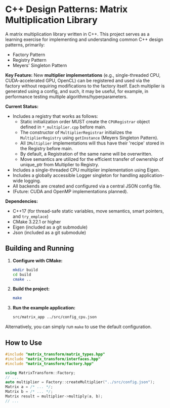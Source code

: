 # C++ Design Patterns: Matrix Multiplication Library

A matrix multiplication library written in C++. This project serves as a learning exercise for implementing and understanding common C++ design patterns, primarily:
* Factory Pattern
* Registry Pattern
* Meyers' Singleton Pattern

**Key Feature:** New **multiplier implementations** (e.g., single-threaded CPU, CUDA-accelerated GPU, OpenCL) can be registered and used via the factory without requiring modifications to the factory itself. Each multiplier is generated using a config, and such, it may be useful, for example, in performance testing multiple algorithms/hyperparameters.

**Current Status:**
* Includes a registry that works as follows:
    - Static initialization order MUST create the `CPURegistrar` object defined in `*_multiplier.cpp` before main.
    - The constructor of `MultiplierRegistrar` initializes the `MultiplierRegistry` using `getInstance` (Meyers Singleton Pattern).
    - All `IMultiplier` implementations will thus have their 'recipe' stored in the Registry before main.
    - By default, a Registration of the same name will be overwritten.
    - Move semantics are utilized for the efficient transfer of ownership of unique_ptr from Multiplier to Registry. 
* Includes a single-threaded CPU multiplier implementation using Eigen.
* Includes a globally accessible Logger singleton for handling application-wide logging.
* All backends are created and configured via a central JSON config file.
* (Future: CUDA and OpenMP implementations planned).

**Dependencies:**
* C++17 (for thread-safe static variables, move semantics, smart pointers, and `try_emplace`)
* CMake 3.22.1 or higher
* Eigen (included as a git submodule)
* Json (included as a git submodule)

## Building and Running

1.  **Configure with CMake:**
    ```bash
    mkdir build
    cd build
    cmake ..
    ```

2.  **Build the project:**
    ```bash
    make
    ```

3.  **Run the example application:**
    ```bash
    src/matrix_app ../src/config_cpu.json
    ```

Alternatively, you can simply run `make` to use the default configuration.

## How to Use 
```cpp
#include "matrix_transform/matrix_types.hpp"
#include "matrix_transform/interfaces.hpp"
#include "matrix_transform/factory.hpp"

using MatrixTransform::Factory;
// ...
auto multiplier = Factory::createMultiplier("../src/config.json");
Matrix a = /* ... */;
Matrix b = /* ... */;
Matrix result = multiplier->multiply(a, b);
// ...
